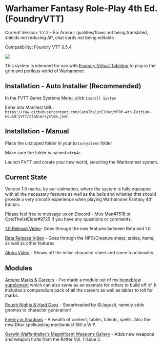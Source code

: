 # Warhamer Fantasy Role-Play 4th Ed. (FoundryVTT)

Current Version: 1.2.2 - Fix Armour qualities/flaws not being translated, shields not reducing AP, chat cards not being editable

Compatibility: Foundry VTT 0.5.4

![](https://i.imgur.com/esCwB7f.png)

This system is intended for use with [Foundry Virtual Tabletop](http://foundryvtt.com/) to play in the grim and perilous world of Warhammer.

## Installation - Auto Installer (Recommended)

In the FVTT Game Systems Menu, click `Install System`

Enter into Manifest URL: `https://raw.githubusercontent.com/CatoThe1stElder/WFRP-4th-Edition-FoundryVTT/stable/system.json`

## Installation - Manual

Place the unzipped folder in your `Data/systems` folder

Make sure the folder is named `wfrp4e`

Launch FVTT and create your new world, selecting the Warhammer system.

## Current State

Version 1.0 marks, by our estimation, where the system is fully equipped with all the necessary features as well as the bells and whistles that should provide a very smooth experience when playing Warhammer Fantasy 4th Edition.

Please feel free to message us on Discord - Moo Man#7518 or CatoThe1stElder#9725 if you have any questions or comments.

[1.0 Release Video](https://youtu.be/HMjXCLDDfWE)- Goes through the new features between Beta and 1.0

[Beta Release Video](https://www.youtube.com/watch?v=XMEJt5OB4Bc) - Goes through the NPC/Creature sheet, tables, items, as well as other features

[Alpha Video](https://www.youtube.com/watch?v=-CthIoE9o2E) - Shows off the initial character sheet and some functionality.

## Modules

[Arcane Marks & Careers](https://github.com/moo-man/Arcane-Marks-Careers-FVTT) - I've made a module out of my [homebrew supplement](https://drive.google.com/file/d/1uTy2r0EDMdcISFqqyxeIOSadtzz-OTAg/view) which can also serve as an example for others to build off of. It includes a compendium pack of all the careers as well as tables to roll for marks. 

[Rough Nights & Hard Days](https://github.com/Jagusti/fvtt-wfrp4e-rnhd) - Spearheaded by @Jagusti, namely adds gnomes to character generation!

[Enemy in Shadows](https://github.com/moo-man/EiS-FVTT) - A wealth of content, tables, talents, spells. Also the new Dhar spellcasting mechanics! Still a WIP.

[Gerwin Waffenhalter’s Magnificent Weapons Gallery](https://github.com/DasSauerkraut/wfrp-gwmwg) - Adds new weapons and weapon traits from the Ratter Vol. 1 Issue 2.